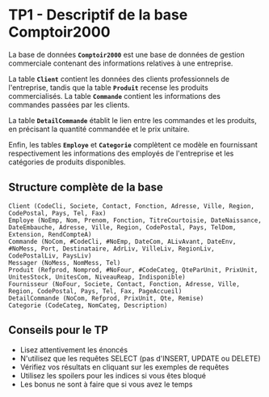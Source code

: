 # TP1 - Descriptif de la base Comptoir2000

La base de données **`Comptoir2000`** est une base de données de gestion commerciale contenant des informations relatives à une entreprise.

La table **`Client`** contient les données des clients professionnels de l'entreprise, tandis que la table **`Produit`** recense les produits commercialisés. La table **`Commande`** contient les informations des commandes passées par les clients.

La table **`DetailCommande`** établit le lien entre les commandes et les produits, en précisant la quantité commandée et le prix unitaire.

Enfin, les tables **`Employe`** et **`Categorie`** complètent ce modèle en fournissant respectivement les informations des employés de l'entreprise et les catégories de produits disponibles.

## Structure complète de la base

```
Client (CodeCli, Societe, Contact, Fonction, Adresse, Ville, Region, CodePostal, Pays, Tel, Fax)
Employe (NoEmp, Nom, Prenom, Fonction, TitreCourtoisie, DateNaissance, DateEmbauche, Adresse, Ville, Region, CodePostal, Pays, TelDom, Extension, RendCompteA)
Commande (NoCom, #CodeCli, #NoEmp, DateCom, ALivAvant, DateEnv, #NoMess, Port, Destinataire, AdrLiv, VilleLiv, RegionLiv, CodePostalLiv, PaysLiv)
Messager (NoMess, NomMess, Tel)
Produit (Refprod, Nomprod, #NoFour, #CodeCateg, QteParUnit, PrixUnit, UnitesStock, UnitesCom, NiveauReap, Indisponible)
Fournisseur (NoFour, Societe, Contact, Fonction, Adresse, Ville, Region, CodePostal, Pays, Tel, Fax, PageAccueil)
DetailCommande (NoCom, Refprod, PrixUnit, Qte, Remise)
Categorie (CodeCateg, NomCateg, Description)
```

## Conseils pour le TP

- Lisez attentivement les énoncés
- N'utilisez que les requêtes SELECT (pas d'INSERT, UPDATE ou DELETE)
- Vérifiez vos résultats en cliquant sur les exemples de requêtes
- Utilisez les spoilers pour les indices si vous êtes bloqué
- Les bonus ne sont à faire que si vous avez le temps
